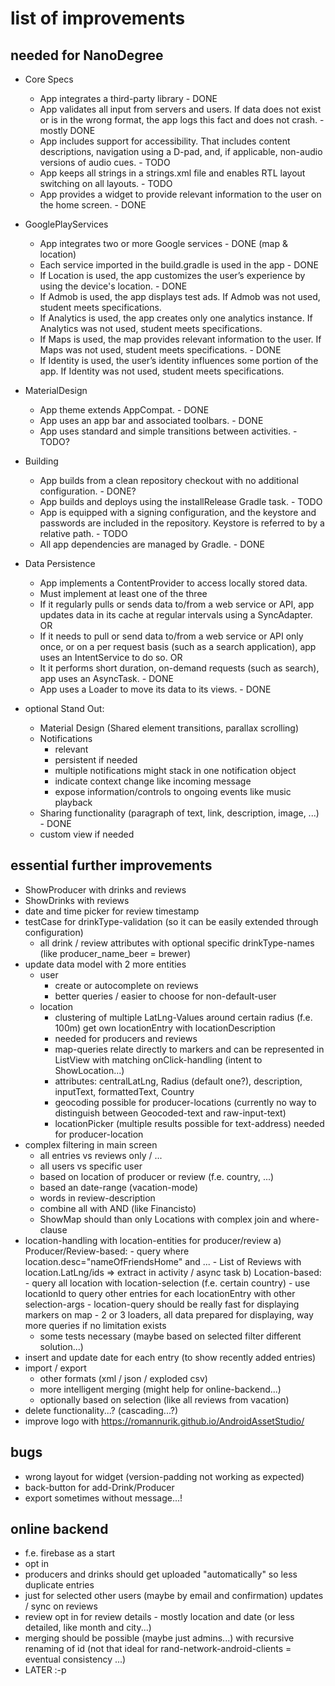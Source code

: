 # list of improvements

## needed for NanoDegree
- Core Specs
    - App integrates a third-party library - DONE
    - App validates all input from servers and users. If data does not exist or is in the wrong format, the app logs this fact and does not crash. - mostly DONE
    - App includes support for accessibility. That includes content descriptions, navigation using a D-pad, and, if applicable, non-audio versions of audio cues. - TODO
    - App keeps all strings in a strings.xml file and enables RTL layout switching on all layouts. - TODO
    - App provides a widget to provide relevant information to the user on the home screen. - DONE

- GooglePlayServices
    - App integrates two or more Google services - DONE (map & location)
    - Each service imported in the build.gradle is used in the app - DONE
    - If Location is used, the app customizes the user’s experience by using the device's location. - DONE
    - If Admob is used, the app displays test ads. If Admob was not used, student meets specifications.
    - If Analytics is used, the app creates only one analytics instance. If Analytics was not used, student meets specifications.
    - If Maps is used, the map provides relevant information to the user. If Maps was not used, student meets specifications. - DONE
    - If Identity is used, the user’s identity influences some portion of the app. If Identity was not used, student meets specifications.

- MaterialDesign
    - App theme extends AppCompat. - DONE
    - App uses an app bar and associated toolbars. - DONE
    - App uses standard and simple transitions between activities. - TODO?

- Building
    - App builds from a clean repository checkout with no additional configuration. - DONE?
    - App builds and deploys using the installRelease Gradle task. - TODO
    - App is equipped with a signing configuration, and the keystore and passwords are included in the repository. Keystore is referred to by a relative path.  - TODO
    - All app dependencies are managed by Gradle. - DONE

- Data Persistence
    - App implements a ContentProvider to access locally stored data.
    - Must implement at least one of the three
    - If it regularly pulls or sends data to/from a web service or API, app updates data in its cache at regular intervals using a SyncAdapter. OR
    - If it needs to pull or send data to/from a web service or API only once, or on a per request basis (such as a search application), app uses an IntentService to do so. OR
    - It it performs short duration, on-demand requests (such as search), app uses an AsyncTask. - DONE
    - App uses a Loader to move its data to its views. - DONE
    
- optional Stand Out:
    - Material Design (Shared element transitions, parallax scrolling)
    - Notifications 
        - relevant
        - persistent if needed
        - multiple notifications might stack in one notification object
        - indicate context change like incoming message
        - expose information/controls to ongoing events like music playback
    - Sharing functionality (paragraph of text, link, description, image, ...)  - DONE
    - custom view if needed
    
## essential further improvements
- ShowProducer with drinks and reviews
- ShowDrinks with reviews
- date and time picker for review timestamp
- testCase for drinkType-validation (so it can be easily extended through configuration)
    - all drink / review attributes with optional specific drinkType-names (like producer_name_beer = brewer)
- update data model with 2 more entities
    - user 
        - create or autocomplete on reviews
        - better queries / easier to choose for non-default-user
    - location
        - clustering of multiple LatLng-Values around certain radius (f.e. 100m) get own locationEntry with locationDescription
        - needed for producers and reviews
        - map-queries relate directly to markers and can be represented in ListView with matching onClick-handling (intent to ShowLocation...)
        - attributes: centralLatLng, Radius (default one?), description, inputText, formattedText, Country
        - geocoding possible for producer-locations (currently no way to distinguish between Geocoded-text and raw-input-text)
        - locationPicker (multiple results possible for text-address) needed for producer-location
- complex filtering in main screen
    - all entries vs reviews only / ...
    - all users vs specific user
    - based on location of producer or review (f.e. country, ...)
    - based an date-range (vacation-mode)
    - words in review-description
    - combine all with AND (like Financisto)
    - ShowMap should than only Locations with complex join and where-clause
- location-handling with location-entities for producer/review
    a) Producer/Review-based:
        - query where location.desc="nameOfFriendsHome" and ...
        - List of Reviews with location.LatLng/ids => extract in activity / async task
    b) Location-based:
        - query all location with location-selection (f.e. certain country)
        - use locationId to query other entries for each locationEntry with other selection-args
        - location-query should be really fast for displaying markers on map
        - 2 or 3 loaders, all data prepared for displaying, way more queries if no limitation exists
    - some tests necessary (maybe based on selected filter different solution...)
- insert and update date for each entry (to show recently added entries)
- import / export 
    - other formats (xml / json / exploded csv)
    - more intelligent merging (might help for online-backend...)
    - optionally based on selection (like all reviews from vacation)
- delete functionality...? (cascading...?)
- improve logo with https://romannurik.github.io/AndroidAssetStudio/
    
## bugs
- wrong layout for widget (version-padding not working as expected)
- back-button for add-Drink/Producer
- export sometimes without message...!

## online backend
- f.e. firebase as a start
- opt in
- producers and drinks should get uploaded "automatically" so less duplicate entries
- just for selected other users (maybe by email and confirmation) updates / sync on reviews
- review opt in for review details - mostly location and date (or less detailed, like month and city...)
- merging should be possible (maybe just admins...) with recursive renaming of id (not that ideal for rand-network-android-clients = eventual consistency ...)
- LATER :-p